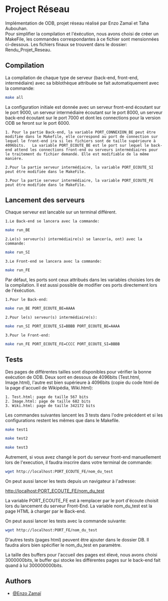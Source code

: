 
# Project Réseau

Implémentation de ODB, projet réseau réalisé par Enzo Zamaï et Taha Aubouhan.  
Pour simplifier la compilation et l'éxécution, nous avons choisi de créer un MakeFile, les commandes correspondantes à ce fichier sont mensionnées ci-dessous. Les fichiers finaux se trouvent dans le dossier: Rendu_Projet_Reseau.

## Compilation

La compilation de chaque type de serveur (back-end, front-end, intermédiaire) avec sa biblothèque attribuée se fait automatiquement avec la commande: 

```bash
make all
```

La configuration initiale est donnée avec un serveur front-end écoutant sur le port 9000, un serveur intermédiaire écoutant sur le port 8000, un serveur back-end écoutant sur le port 7000 et dont les connections pour la version ODB se feront sur le port 6000.

`1. Pour la partie Back-end, la variable PORT_CONNEXION_BE peut être modifiée dans le Makefile, elle correspond au port de connection sur lequel le front-end ira si les fichiers sont de taille supérieure à 4096bits.  
La variable PORT_ECOUTE_BE est le port sur lequel le back-end attend les connections front-end ou serveurs intermédiaires pour le traitement du fichier demandé. Elle est modifiable de la même manière.`   
  
`2.Pour la partie serveur intermédiaire, la variable PORT_ECOUTE_SI peut être modifiée dans le MakeFile.`

`3.Pour la partie serveur intermédiaire, la variable PORT_ECOUTE_FE peut être modifiée dans le MakeFile.`


## Lancement des serveurs

Chaque serveur est lancable sur un terminal différent.  

`1.Le Back-end se lancera avec la commande:`
```bash
make run_BE
```
`2.Le(s) serveur(s) intermédiaire(s) se lancer(a, ont) avec la commande:`
```bash
make run_SI
```
`3.Le Front-end se lancera avec la commande:`
```bash
make run_FE
```

Par défaut, les ports sont ceux attribués dans les variables choisies lors de la compilation. Il est aussi possible de modifier ces ports directement lors de l'éxécution.

`1.Pour le Back-end:`
```bash
make run_BE PORT_ECOUTE_BE=AAAA
```
`2.Pour le(s) serveur(s) intermédiaire(s):`
```bash
make run_SI PORT_ECOUTE_SI=BBBB PORT_ECOUTE_BE=AAAA
```
`3.Pour le Front-end:`
```bash
make run_FE PORT_ECOUTE_FE=CCCC PORT_ECOUTE_SI=BBBB
```

## Tests

Des pages de différentes tailles sont disponibles pour vérifier la bonne exécution de ODB. Deux sont en dessous de 4096bits (Test.html, Image.html), l'autre est bien supérieure à 4096bits (copie du code html de la page d'accueil de Wikipédia, Wiki.html):

`1. Test.html: page de taille 567 bits`   
`2. Image.html: page de taille 682 bits`  
`3. Wiki.html: page de taille 342172 bits` 

Les commandes suivantes lancent les 3 tests dans l'odre précédent et si les configurations restent les mêmes que dans le Makefile.
```bash
make test1
```
```bash
make test2
```
```bash
make test3
```
Autrement, si vous avez changé le port du serveur front-end manuellement lors de l'execution, il faudra inscrire dans votre terminal de commande:
```bash
wget http://localhost:PORT_ECOUTE_FE/nom_du_test
```

On peut aussi lancer les tests depuis un navigateur à l'adresse:

[http://localhost:PORT_ECOUTE_FE/nom_du_test](http://localhost:PORT_ECOUTE_FE/nom_du_test)

La variable PORT_ECOUTE_FE est à remplacer par le port d'écoute choisit lors du lancement du serveur Front-End.
La variable nom_du_test est la page HTML à charger par le Back-end.

On peut aussi lancer les tests avec la commande suivante:
```bash
wget http://localhost:PORT_FE/nom_du_test
```

D'autres tests (pages html) peuvent être ajouter dans le dossier DB. Il faudra alors bien spécifier le nom_du_test en paramètre. 

La taille des buffers pour l'accueil des pages est élevé, nous avons choisi 3000000bits, le buffer qui stocke les différentes pages sur le back-end fait quand à lui 300000000bits.
## Authors

- [@Enzo Zamaï](https://www.github.com/Badrex9)

